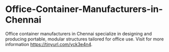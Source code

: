 # Office-Container-Manufacturers-in-Chennai
Office container manufacturers in Chennai specialize in designing and producing portable, modular structures tailored for office use. Visit for more information https://tinyurl.com/yck3e4n4.
